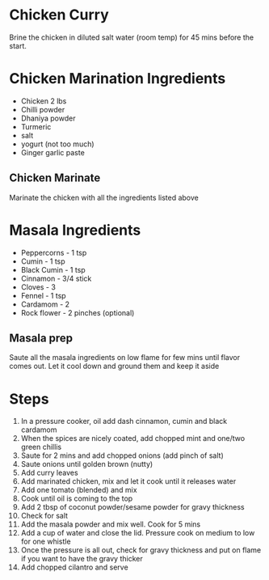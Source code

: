 # Chicken Curry

Brine the chicken in diluted salt water (room temp) for 45 mins before the start.

#  Chicken Marination Ingredients

 - Chicken 2 lbs
 - Chilli powder 
 - Dhaniya powder
 - Turmeric
 - salt
 - yogurt (not too much)
 - Ginger garlic paste

## Chicken Marinate
Marinate the chicken with all the ingredients listed above


# Masala Ingredients

 - Peppercorns  - 1 tsp 
 - Cumin - 1 tsp
 - Black Cumin - 1 tsp
 - Cinnamon - 3/4 stick
-  Cloves - 3 
-  Fennel - 1 tsp
-  Cardamom - 2 
 - Rock flower - 2 pinches (optional)

## Masala prep
Saute all the masala ingredients on low flame for few mins until flavor comes out. Let it cool down and ground them and keep it aside


# Steps

 1. In a pressure cooker, oil add dash cinnamon, cumin and black cardamom
 2. When the spices are nicely coated, add chopped mint and one/two green chillis
 3. Saute for 2 mins and add chopped onions (add pinch of salt)
 4. Saute onions until golden brown (nutty)
 5. Add curry leaves
 6. Add marinated chicken, mix and let it cook until it releases water 
 7. Add one tomato (blended) and mix
 8. Cook until oil is coming to the top 
 9. Add 2 tbsp of coconut powder/sesame powder for gravy thickness
 10. Check for salt 
 11. Add the masala powder and mix well. Cook for 5 mins
 12. Add a cup of water and close the lid. Pressure cook on medium to low for one whistle
 13. Once the pressure is all out, check for gravy thickness and put on flame if you want to have the gravy thicker
 14. Add chopped cilantro and serve
